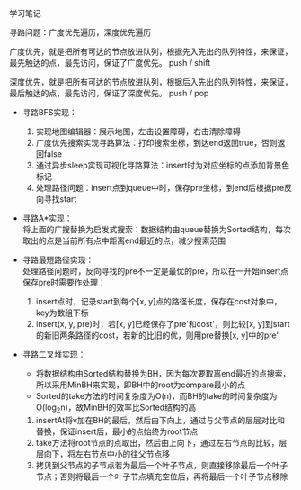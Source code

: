 学习笔记

寻路问题：广度优先遍历，深度优先遍历

广度优先，就是把所有可达的节点放进队列，根据先入先出的队列特性，来保证，最先触达的点，最先访问，保证了广度优先。
push / shift

深度优先，就是把所有可达的节点放进队列，根据后入先出的队列特性，来保证，最后触达的点，最先访问，保证了深度优先。
push / pop

- 寻路BFS实现：
  1. 实现地图编辑器：展示地图，左击设置障碍，右击清除障碍
  2. 广度优先搜索实现寻路算法：打印搜索坐标，到达end返回true，否则返回false
  3. 通过异步sleep实现可视化寻路算法：insert时为对应坐标的点添加背景色标记
  4. 处理路径问题：insert点到queue中时，保存pre坐标，到end后根据pre反向寻找start

- 寻路A*实现：  
将上面的广搜替换为启发式搜索：数据结构由queue替换为Sorted结构，每次取出的点是当前所有点中距离end最近的点，减少搜索范围

- 寻路最短路径实现：  
处理路径问题时，反向寻找的pre不一定是最优的pre，所以在一开始insert点保存pre时需要作处理：
  1. insert点时，记录start到每个[x, y]点的路径长度，保存在cost对象中，key为数组下标
  2. insert(x, y, pre)时，若[x, y]已经保存了pre'和cost'，则比较[x, y]到start的新旧两条路径的cost，若新的比旧的优，则用pre替换[x, y]中的pre'

- 寻路二叉堆实现：  
  - 将数据结构由Sorted结构替换为BH，因为每次要取离end最近的点搜索，所以采用MinBH来实现，即BH中的root为compare最小的点
  - Sorted的take方法的时间复杂度为O(n)，而BH的take的时间复杂度为O(log<sub>2</sub>n)，故MinBH的效率比Sorted结构的高
  1. insertAt将v加在BH的最后，然后由下向上，通过与父节点的层层对比和替换，保证insert后，最小的点始终为root节点
  2. take方法将root节点的点取出，然后由上向下，通过左右节点的比较，层层向下，将左右节点中小的往父节点移
  3. 拷贝到父节点的子节点若为最后一个叶子节点，则直接移除最后一个叶子节点；否则将最后一个叶子节点填充空位后，再将最后一个叶子节点移除
